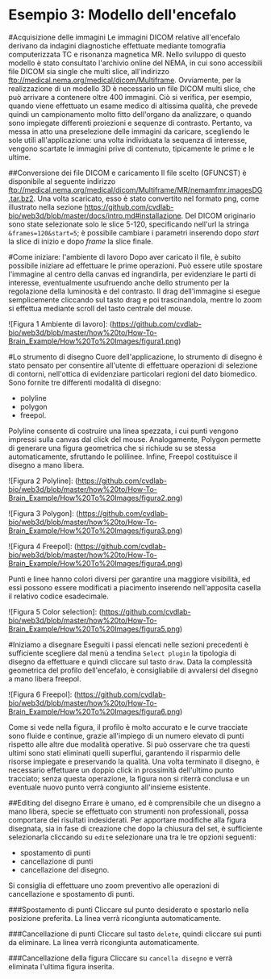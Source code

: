 Esempio 3: Modello dell'encefalo
================================

#Acquisizione delle immagini
Le immagini DICOM relative all'encefalo derivano da indagini diagnostiche effettuate mediante tomografia computerizzata TC e risonanza magnetica MR.
Nello sviluppo di questo modello è stato consultato l'archivio online del NEMA, in cui sono accessibili file DICOM sia single che multi slice, all'indirizzo ftp://medical.nema.org/medical/dicom/Multiframe.
Ovviamente, per la realizzazione di un modello 3D è necessario un file DICOM multi slice, che può arrivare a contenere oltre 400 immagini. Ciò si verifica, per esempio, quando viene effettuato un esame medico di altissima qualità, che prevede quindi un campionamento molto fitto dell'organo da analizzare, o quando sono impiegate differenti proiezioni e sequenze di contrasto.
Pertanto, va messa in atto una preselezione delle immagini da caricare, scegliendo le sole utili all'applicazione:
una volta individuata la sequenza di interesse, vengono scartate le immagini prive di contenuto, tipicamente le prime e le ultime.

##Conversione dei file DICOM e caricamento
Il file scelto (GFUNCST) è disponibile al seguente indirizzo ftp://medical.nema.org/medical/dicom/Multiframe/MR/nemamfmr.imagesDG.tar.bz2.
Una volta scaricato, esso è stato convertito nel formato png, come illustrato nella sezione https://github.com/cvdlab-bio/web3d/blob/master/docs/intro.md#installazione.
Del DICOM originario sono state selezionate solo le slice 5-120, specificando nell'url la stringa `&frames=120&start=5`; è possibile cambiare i parametri inserendo dopo *start* la slice di inizio e dopo *frame* la slice finale. 

#Come iniziare: l'ambiente di lavoro
Dopo aver caricato il file, è subito possibile iniziare ad effettuare le prime operazioni. Può essere utile spostare l'immagine al centro della canvas ed ingrandirla, per evidenziare le parti di interesse, eventualmente usufruendo anche dello strumento per la regolazione della luminosità e del contrasto.
Il drag dell'immagine si esegue semplicemente cliccando sul tasto drag e poi trascinandola, mentre lo zoom si effettua mediante scroll del tasto centrale del mouse.

![Figura 1 Ambiente di lavoro]: (https://github.com/cvdlab-bio/web3d/blob/master/how%20to/How-To-Brain_Example/How%20To%20Images/figura1.png)

#Lo strumento di disegno
Cuore dell'applicazione, lo strumento di disegno è stato pensato per consentire all'utente di effettuare operazioni di
selezione di contorni, nell'ottica di evidenziare particolari regioni del dato biomedico.
Sono fornite tre differenti modalità di disegno:

* polyline
* polygon
* freepol.

Polyline consente di costruire una linea spezzata, i cui punti vengono impressi sulla canvas dal click del mouse.
Analogamente, Polygon permette di generare una figura geometrica che si richiude su se stessa automaticamente, sfruttando le polilinee.
Infine, Freepol costituisce il disegno a mano libera. 

![Figura 2 Polyline]: (https://github.com/cvdlab-bio/web3d/blob/master/how%20to/How-To-Brain_Example/How%20To%20Images/figura2.png)

![Figura 3 Polygon]: (https://github.com/cvdlab-bio/web3d/blob/master/how%20to/How-To-Brain_Example/How%20To%20Images/figura3.png)

![Figura 4 Freepol]: (https://github.com/cvdlab-bio/web3d/blob/master/how%20to/How-To-Brain_Example/How%20To%20Images/figura4.png)

Punti e linee hanno colori diversi per garantire una maggiore visibilità, ed essi possono essere modificati a piacimento
inserendo nell'apposita casella il relativo codice esadecimale.

![Figura 5 Color selection]: (https://github.com/cvdlab-bio/web3d/blob/master/how%20to/How-To-Brain_Example/How%20To%20Images/figura5.png)

#Iniziamo a disegnare
Eseguiti i passi elencati nelle sezioni precedenti è sufficiente scegliere dal menù a tendina `Select plugin` la tipologia di disegno da effettuare e quindi cliccare sul tasto `draw`. Data la complessità geometrica del profilo dell'encefalo, è consigliabile  di avvalersi del disegno a mano libera freepol.

![Figura 6 Freepol]: (https://github.com/cvdlab-bio/web3d/blob/master/how%20to/How-To-Brain_Example/How%20To%20Images/figura6.png)

Come si vede nella figura, il profilo è molto accurato e le curve tracciate sono fluide e continue, grazie all'impiego di un numero elevato di punti rispetto alle altre due modalità operative. Si può osservare che tra questi ultimi sono stati eliminati quelli superflui, garantendo il risparmio delle risorse impiegate e preservando la qualità.
Una volta terminato il disegno, è necessario effettuare un doppio click in prossimità dell'ultimo punto tracciato; senza questa operazione, la figura non si riterrà conclusa e un eventuale nuovo punto verrà congiunto all'insieme esistente.

##Editing del disegno
Errare è umano, ed è comprensibile che un disegno a mano libera, specie se effettuato con strumenti non professionali, possa comportare dei risultati indesiderati. Per apportare modifiche alla figura disegnata, sia in fase di creazione che dopo la chiusura del set, è sufficiente selezionarla cliccando su `edit`e selezionare una tra le tre opzioni seguenti:

* spostamento di punti
* cancellazione di punti
* cancellazione del disegno.

Si consiglia di effettuare uno zoom preventivo alle operazioni di cancellazione e spostamento di punti.

###Spostamento di punti
Cliccare sul punto desiderato e spostarlo nella posizione preferita. La linea verrà ricongiunta automaticamente.

###Cancellazione di punti
Cliccare sul tasto `delete`, quindi cliccare sui punti da eliminare. La linea verrà ricongiunta automaticamente.

###Cancellazione della figura
Cliccare su `cancella disegno` e verrà eliminata l'ultima figura inserita.







